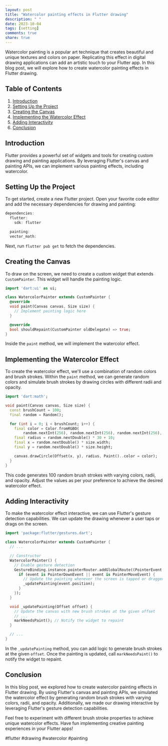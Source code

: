 ```yaml
---
layout: post
title: "Watercolor painting effects in Flutter drawing"
description: " "
date: 2023-10-04
tags: [setting]
comments: true
share: true
---
```


Watercolor painting is a popular art technique that creates beautiful and unique textures and colors on paper. Replicating this effect in digital drawing applications can add an artistic touch to your Flutter app. In this blog post, we will explore how to create watercolor painting effects in Flutter drawing.

## Table of Contents
1. [Introduction](#introduction)
2. [Setting Up the Project](#setting-up-the-project)
3. [Creating the Canvas](#creating-the-canvas)
4. [Implementing the Watercolor Effect](#implementing-the-watercolor-effect)
5. [Adding Interactivity](#adding-interactivity)
6. [Conclusion](#conclusion)

## Introduction<a name="introduction"></a>

Flutter provides a powerful set of widgets and tools for creating custom drawing and painting applications. By leveraging Flutter's canvas and painting APIs, we can implement various painting effects, including watercolor.

## Setting Up the Project<a name="setting-up-the-project"></a>

To get started, create a new Flutter project. Open your favorite code editor and add the necessary dependencies for drawing and painting:

```dart
dependencies:
  flutter:
    sdk: flutter

  painting:
  vector_math:
```

Next, run `flutter pub get` to fetch the dependencies.

## Creating the Canvas<a name="creating-the-canvas"></a>

To draw on the screen, we need to create a custom widget that extends `CustomPainter`. This widget will handle the painting logic.

```dart
import 'dart:ui' as ui;

class WatercolorPainter extends CustomPainter {
  @override
  void paint(Canvas canvas, Size size) {
    // Implement painting logic here
  }

  @override
  bool shouldRepaint(CustomPainter oldDelegate) => true;
}
```

Inside the `paint` method, we will implement the watercolor effect.

## Implementing the Watercolor Effect<a name="implementing-the-watercolor-effect"></a>

To create the watercolor effect, we'll use a combination of random colors and brush strokes. Within the `paint` method, we can generate random colors and simulate brush strokes by drawing circles with different radii and opacity.

```dart
import 'dart:math';

void paint(Canvas canvas, Size size) {
  const brushCount = 100;
  final random = Random();

  for (int i = 0; i < brushCount; i++) {
    final color = Color.fromRGBO(
        random.nextInt(256), random.nextInt(256), random.nextInt(256), 0.5);
    final radius = random.nextDouble() * 30 + 10;
    final x = random.nextDouble() * size.width;
    final y = random.nextDouble() * size.height;

    canvas.drawCircle(Offset(x, y), radius, Paint()..color = color);
  }
}
```

This code generates 100 random brush strokes with varying colors, radii, and opacity. Adjust the values as per your preference to achieve the desired watercolor effect.

## Adding Interactivity<a name="adding-interactivity"></a>

To make the watercolor effect interactive, we can use Flutter's gesture detection capabilities. We can update the drawing whenever a user taps or drags on the screen.

```dart
import 'package:flutter/gestures.dart';

class WatercolorPainter extends CustomPainter {
  // ...

  // Constructor
  WatercolorPainter() {
    // Enable gesture detection
    GestureBinding.instance.pointerRouter.addGlobalRoute((PointerEvent event) {
      if (event is PointerDownEvent || event is PointerMoveEvent) {
        // Update the painting whenever the screen is tapped or dragged
        _updatePainting(event.position);
      }
    });
  }

  void _updatePainting(Offset offset) {
    // Update the canvas with new brush strokes at the given offset
    // ...
    markNeedsPaint(); // Notify the widget to repaint
  }

  // ...
}
```

In the `_updatePainting` method, you can add logic to generate brush strokes at the given `offset`. Once the painting is updated, call `markNeedsPaint()` to notify the widget to repaint.

## Conclusion<a name="conclusion"></a>

In this blog post, we explored how to create watercolor painting effects in Flutter drawing. By using Flutter's canvas and painting APIs, we simulated the watercolor effect by generating random brush strokes with varying colors, radii, and opacity. Additionally, we made our drawing interactive by leveraging Flutter's gesture detection capabilities.

Feel free to experiment with different brush stroke properties to achieve unique watercolor effects. Have fun implementing creative painting experiences in your Flutter apps!

#flutter #drawing #watercolor #painting